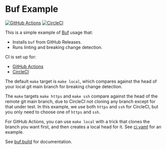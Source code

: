 # Buf Example

[![GitHub Actions](https://github.com/bufbuild/buf-example/workflows/CI/badge.svg)](https://github.com/bufbuild/buf-example/actions?workflow=CI)
[![CircleCI](https://img.shields.io/circleci/build/github/bufbuild/buf-example/main)](https://circleci.com/gh/bufbuild/buf-example)

This is a simple example of [Buf](https://github.com/bufbuild/buf) usage that:

- Installs `buf` from GitHub Releases.
- Runs linting and breaking change detection.

CI is set up for:

- [GitHub Actions](https://github.com/bufbuild/buf-example/actions?workflow=CI)
- [CircleCI](https://circleci.com/gh/bufbuild/buf-example)

The default `make` target is `make local`, which compares against the head of your
local git main branch for breaking change detection.

The `make` targets `make https` and `make ssh` compare against the head of the remote git
main branch, due to CircleCI not cloning any branch except for that under test.
In this example, we use both `https` and `ssh` for CircleCI, but you only
need to choose one of `https` and `ssh`.

For GitHub Actions, you can use `make local` with a trick that clones the branch
you want first, and then creates a local head for it. See [ci.yaml](.github/workflows/ci.yaml)
for an example.

See [buf.build](https://buf.build) for documentation.
